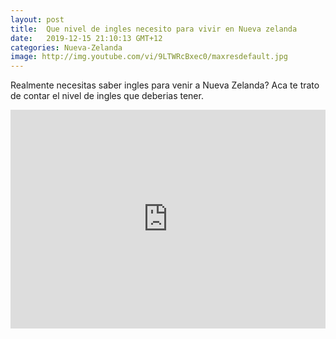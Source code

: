 ```yaml
---
layout: post
title:  Que nivel de ingles necesito para vivir en Nueva zelanda
date:   2019-12-15 21:10:13 GMT+12
categories: Nueva-Zelanda
image: http://img.youtube.com/vi/9LTWRcBxec0/maxresdefault.jpg
---
```


Realmente necesitas saber ingles para venir a Nueva Zelanda?
Aca te trato de contar el nivel de ingles que deberias tener.

<iframe width="100%" height="350" src="http://www.youtube.com/embed/9LTWRcBxec0" frameborder="0" allowfullscreen></iframe>